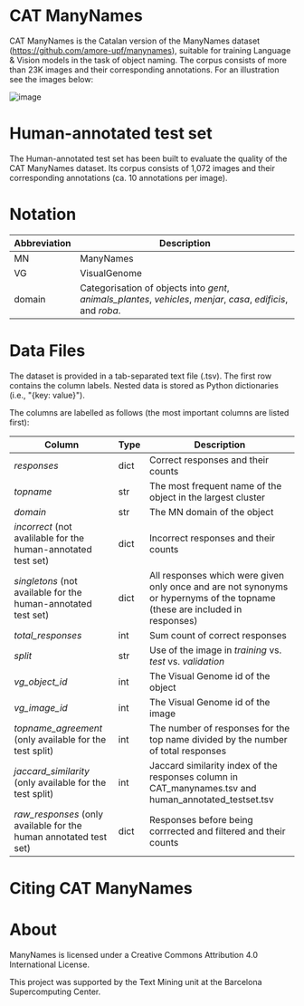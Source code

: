 # CAT ManyNames

CAT ManyNames is the Catalan version of the ManyNames dataset (https://github.com/amore-upf/manynames), suitable for training Language & Vision models in the task of object naming. The corpus consists of more than 23K images and their corresponding annotations. For an illustration see the images below: 


![image](https://user-images.githubusercontent.com/96442172/175773208-d5be113e-e348-45b8-995a-173ccf9a2341.png)

# Human-annotated test set

The Human-annotated test set has been built to evaluate the quality of the CAT ManyNames dataset. Its corpus consists of 1,072 images and their corresponding annotations (ca. 10 annotations per image).

# Notation


| Abbreviation | Description |
| --- | --- |
|MN	           |ManyNames    |
|VG	           |VisualGenome |
|domain	       |Categorisation of objects into *gent*, *animals_plantes*, *vehicles*, *menjar*, *casa*, *edificis*, and *roba*.


# Data Files

The dataset is provided in a tab-separated text file (.tsv). The first row contains the column labels. Nested data is stored as Python dictionaries (i.e., "{key: value}"). 

The columns are labelled as follows (the most important columns are listed first):

|Column             |Type	 |Description |
| --- | --- | --- |
|*responses* |	dict |	Correct responses and their counts |
|*topname*            |	str  |	The most frequent name of the object in the largest cluster |
|*domain*             | str  |	The MN domain of the object |
|*incorrect* (not avalilable for the human-annotated test set)         |	dict |	Incorrect responses and their counts |
|*singletons* (not available for the human-annotated test set)        | dict |	All responses which were given only once and are not synonyms or hypernyms of the topname (these are included in responses) |
|*total_responses*    |	int  | Sum count of correct responses |
|*split*              |	str  |	Use of the image in *training* vs. *test* vs. *validation* |
|*vg_object_id*       |	int  |	The Visual Genome id of the object |
|*vg_image_id*        |	int  |	The Visual Genome id of the image |
|*topname_agreement* (only available for the test split) | int  |	The number of responses for the top name divided by the number of total responses |
|*jaccard_similarity* (only available for the test split)| int  | Jaccard similarity index of the responses column in CAT_manynames.tsv and human_annotated_testset.tsv |
|*raw_responses* (only available for the human annotated test set)| dict | Responses before being corrrected and filtered and their counts |

# Citing CAT ManyNames

# About

ManyNames is licensed under a Creative Commons Attribution 4.0 International License. 

This project was supported by the Text Mining unit at the Barcelona Supercomputing Center. 

